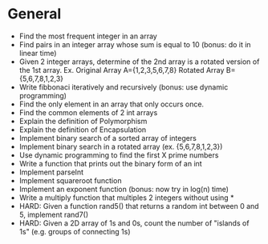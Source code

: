 <h1>General</h1>

+ Find the most frequent integer in an array
+ Find pairs in an integer array whose sum is equal to 10 (bonus: do it in linear time)
+ Given 2 integer arrays, determine of the 2nd array is a rotated version of the 1st array. Ex. Original Array A={1,2,3,5,6,7,8} Rotated Array B={5,6,7,8,1,2,3}
+ Write fibbonaci iteratively and recursively (bonus: use dynamic programming)
+ Find the only element in an array that only occurs once.
+ Find the common elements of 2 int arrays
+ Explain the definition of Polymorphism
+ Explain the definition of Encapsulation
+ Implement binary search of a sorted array of integers
+ Implement binary search in a rotated array (ex. {5,6,7,8,1,2,3})
+ Use dynamic programming to find the first X prime numbers
+ Write a function that prints out the binary form of an int
+ Implement parseInt
+ Implement squareroot function
+ Implement an exponent function (bonus: now try in log(n) time)
+ Write a multiply function that multiples 2 integers without using *
+ HARD: Given a function rand5() that returns a random int between 0 and 5, implement rand7()
+ HARD: Given a 2D array of 1s and 0s, count the number of "islands of 1s" (e.g. groups of connecting 1s)
